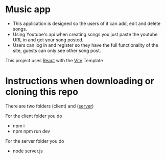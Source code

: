 # Music app

- This application is designed so the users of it can add, edit and delete songs.
- Using Youtube's api when creating songs you just paste the youtube URL in and get your song posted.
- Users can log in and register so they have the full functionality of the site, guests can only see other song post.

This project uses [React](https://react.dev/) with the [Vite](https://vitejs.dev/) Template

# Instructions when downloading or cloning this repo

There are two folders (client) and ([server](https://github.com/softuni-practice-server/softuni-practice-server/tree/master))

For the client folder you do

- npm i
- npm npm run dev

For the server folder you do

- node server.js
